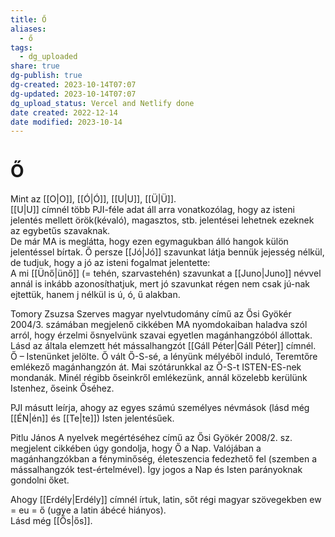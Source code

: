 ```yaml
---
title: Ő
aliases:
  - ő
tags:
  - dg_uploaded
share: true
dg-publish: true
dg-created: 2023-10-14T07:07
dg-updated: 2023-10-14T07:07
dg_upload_status: Vercel and Netlify done
date created: 2022-12-14
date modified: 2023-10-14
---
```


# Ő

Mint az [[O\|O]], [[Ó\|Ó]], [[U\|U]], [[Ü\|Ü]].  
[[U\|U]] címnél több PJI-féle adat áll arra vonatkozólag, hogy az isteni jelentés mellett örök(kévaló), magasztos, stb. jelentései lehetnek ezeknek az egybetűs szavaknak.  
De már MA is meglátta, hogy ezen egymagukban álló hangok külön jelentéssel bírtak. Ő persze [[Jó\|Jó]] szavunkat látja bennük jejesség nélkül, de tudjuk, hogy a jó az isteni fogalmat jelentette:  
A mi [[Ünő\|ünő]] (= tehén, szarvastehén) szavunkat a [[Juno\|Juno]] névvel annál is inkább azonosíthatjuk, mert jó szavunkat régen nem csak jú-nak ejtettük, hanem j nélkül is ú, ó, ű alakban.  

Tomory Zsuzsa Szerves magyar nyelvtudomány című az Ősi Gyökér 2004/3. számában megjelenő cikkében MA nyomdokaiban haladva szól arról, hogy érzelmi ősnyelvünk szavai egyetlen magánhangzóból állottak. Lásd az általa elemzett hét mássalhangzót [[Gáll Péter\|Gáll Péter]] címnél.  
Ő – Istenünket jelölte. Ő vált Ő-S-sé, a lényünk mélyéből induló, Teremtőre emlékező magánhangzón át. Mai szótárunkkal az Ő-S-t ISTEN-ES-nek mondanák. Minél régibb őseinkről emlékezünk, annál közelebb kerülünk Istenhez, őseink Őséhez.  

PJI másutt leírja, ahogy az egyes számú személyes névmások (lásd még [[ÉN\|én]] és [[Te\|te]]) Isten jelentésűek.  

Pitlu János A nyelvek megértéséhez című az Ősi Gyökér 2008/2. sz. megjelent cikkében úgy gondolja, hogy Ő a Nap. Valójában a magánhangzókban a fényminőség, életeszencia fedezhető fel (szemben a mássalhangzók test-értelmével). Így jogos a Nap és Isten parányoknak gondolni őket.  

Ahogy [[Erdély\|Erdély]] címnél írtuk, latin, sőt régi magyar szövegekben ew = eu = ő (ugye a latin ábécé hiányos).  
Lásd még [[Ős\|ős]].  
